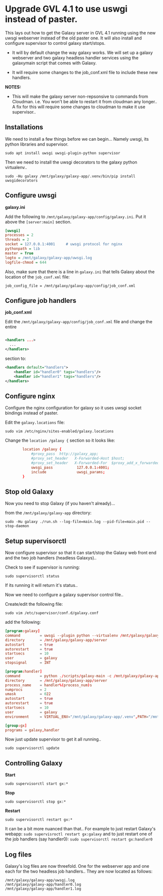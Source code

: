 # Upgrade GVL 4.1 to use uswgi instead of paster.

This lays out how to get the Galaxy server in GVL 4.1 running using the new uwsgi webserver instead of the old paster one. It will also install and configure supervisor to control galaxy start/stops.

* It will by default change the way galaxy works. We will set up a galaxy webserver and two galaxy headless handler services using the galaxymain script that comes with Galaxy.

* It will require some changes to the job_conf.xml file to include these new handlers.

**NOTES:**

* This will make the galaxy server non-repsonsive to commands from Cloudman. i.e. You won't be able to restart it from cloudman any longer.. A fix for this will require some changes to cloudman to make it use supervisor..

## Installations

We need to install a few things before we can begin... Namely uwsgi, its python libraries and supervisor.

`sudo apt install uwsgi uwsgi-plugin-python supervisor`

Then we need to install the uwsgi decorators to the galaxy python virtualenv..

`sudo -Hu galaxy /mnt/galaxy/galaxy-app/.venv/bin/pip install uwsgidecorators`

## Configure uwsgi

**galaxy.ini**

Add the following to `/mnt/galaxy/galaxy-app/config/galaxy.ini`. Put it above the `[server:main]` section.

```ini
[uwsgi]
processes = 2
threads = 2
socket = 127.0.0.1:4001     # uwsgi protocol for nginx
pythonpath = lib
master = True
logto = /mnt/galaxy/galaxy-app/uwsgi.log
logfile-chmod = 644
```

Also, make sure that there is a line in `galaxy.ini` that tells Galaxy about the location of the `job_conf.xml` file:

`job_config_file = /mnt/galaxy/galaxy-app/config/job_conf.xml`

## Configure job handlers

**job_conf.xml**

Edit the `/mnt/galaxy/galaxy-app/config/job_conf.xml` file and change the entire
```xml

<handlers ...>
  ...
</handlers>
```
section to:

```xml
<handlers default="handlers">
    <handler id="handler0" tags="handlers"/>
    <handler id="handler1" tags="handlers"/>
</handlers>
```

## Configure nginx

Configure the nginx configuration for galaxy so it uses uwsgi socket bindings instead of paster.

Edit the `galaxy.locations` file:

`sudo vim /etc/nginx/sites-enabled/galaxy.locations`

Change the `location /galaxy {` section so it looks like:
  
```conf
        location /galaxy {
            #proxy_pass  http://galaxy_app;
            #proxy_set_header   X-Forwarded-Host $host;
            #proxy_set_header   X-Forwarded-For  $proxy_add_x_forwarded_for;
            uwsgi_pass           127.0.0.1:4001;
            include              uwsgi_params;
        }
```

## Stop old Galaxy

Now you need to stop Galaxy (if you haven't already)...

from the `/mnt/galaxy/galaxy-app` directory:

`sudo -Hu galaxy ./run.sh --log-file=main.log --pid-file=main.pid --stop-daemon`

## Setup supervisorctl

Now configure supervisor so that it can start/stop the Galaxy web front end and the two job handlers (headless Galaxys)..

Check to see if supervisor is running:

`sudo supervisorctl status`

If its running it will return it's status..

Now we need to configure a galaxy supervisor control file..

Create/edit the following file:

`sudo vim /etc/supervisor/conf.d/galaxy.conf`

add the following:

```conf
[program:galaxy]
command         = uwsgi --plugin python --virtualenv /mnt/galaxy/galaxy-app/.venv --ini-paste /mnt/galaxy/galaxy-app/config/galaxy.ini
directory       = /mnt/galaxy/galaxy-app/server
autostart       = true
autorestart     = true
startsecs       = 10
user            = galaxy
stopsignal      = INT

[program:handler]
command         = python ./scripts/galaxy-main -c /mnt/galaxy/galaxy-app/config/galaxy.ini --server-name=handler%(process_num)s --log-file /mnt/galaxy/galaxy-app/handler%(process_num)s.log
directory       = /mnt/galaxy/galaxy-app/server
process_name    = handler%(process_num)s
numprocs        = 2
umask           = 022
autostart       = true
autorestart     = true
startsecs       = 10
user            = galaxy
environment     = VIRTUAL_ENV="/mnt/galaxy/galaxy-app/.venv",PATH="/mnt/galaxy/galaxy-app/.venv/bin:%(ENV_PATH)s"

[group:gx]
programs = galaxy,handler
```

Now just update supervisor to get it all running..

`sudo supervisorctl update`

## Controlling Galaxy

**Start**

`sudo supervisorctl start gx:*`

**Stop**

`sudo supervisorctl stop gx:*`

**Restart**

`sudo supervisorctl restart gx:*`

It can be a bit more nuanced than that.. For example to just restart Galaxy's webapp: `sudo supervisroctl restart gx:galaxy` and to just restart one of the job handlers (say handler0): `sudo supervisorctl restart gx:handler0` 

## Log files

Galaxy's log files are now threefold. One for the webserver app and one each for the two headless job handlers.. They are now located as follows:

```
/mnt/galaxy/galaxy-app/uwsgi.log
/mnt/galaxy/galaxy-app/handler0.log
/mnt/galaxy/galaxy-app/handler1.log
```